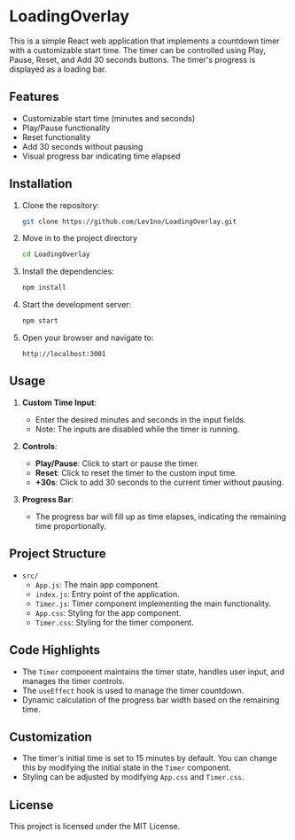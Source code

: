 # LoadingOverlay

This is a simple React web application that implements a countdown timer with a customizable start time. The timer can be controlled using Play, Pause, Reset, and Add 30 seconds buttons. The timer's progress is displayed as a loading bar.

## Features

- Customizable start time (minutes and seconds)
- Play/Pause functionality
- Reset functionality
- Add 30 seconds without pausing
- Visual progress bar indicating time elapsed

## Installation

1. Clone the repository:
    ```bash
    git clone https://github.com/Lev1no/LoadingOverlay.git
    ```
    
2. Move in to the project directory
   ```bash 
   cd LoadingOverlay
   ```
    
3. Install the dependencies:
    ```bash
    npm install
    ```
    
4. Start the development server:
    ```bash
    npm start
    ```
    
5. Open your browser and navigate to:
    ```
    http://localhost:3001
    ```

## Usage

1. **Custom Time Input**: 
   - Enter the desired minutes and seconds in the input fields.
   - Note: The inputs are disabled while the timer is running.

2. **Controls**:
   - **Play/Pause**: Click to start or pause the timer.
   - **Reset**: Click to reset the timer to the custom input time.
   - **+30s**: Click to add 30 seconds to the current timer without pausing.

3. **Progress Bar**:
   - The progress bar will fill up as time elapses, indicating the remaining time proportionally.

## Project Structure

- `src/`
  - `App.js`: The main app component.
  - `index.js`: Entry point of the application.
  - `Timer.js`: Timer component implementing the main functionality.
  - `App.css`: Styling for the app component.
  - `Timer.css`: Styling for the timer component.

## Code Highlights

- The `Timer` component maintains the timer state, handles user input, and manages the timer controls.
- The `useEffect` hook is used to manage the timer countdown.
- Dynamic calculation of the progress bar width based on the remaining time.

## Customization

- The timer's initial time is set to 15 minutes by default. You can change this by modifying the initial state in the `Timer` component.
- Styling can be adjusted by modifying `App.css` and `Timer.css`.

## License

This project is licensed under the MIT License.
